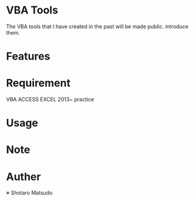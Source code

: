 # VBA  Tools

The VBA tools that I have created in the past will be made public.
introduce them.

# Features

# Requirement
VBA ACCESS EXCEL 2013~
practice
# Usage

# Note

# Auther

※ Shotaro Matsudo 
